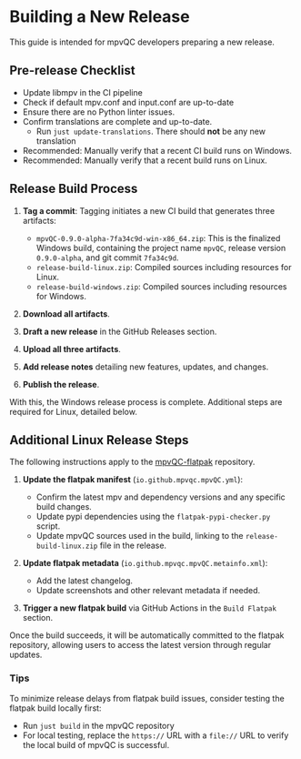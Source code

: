 # Building a New Release

This guide is intended for mpvQC developers preparing a new release.

## Pre-release Checklist

- Update libmpv in the CI pipeline
- Check if default mpv.conf and input.conf are up-to-date
- Ensure there are no Python linter issues.
- Confirm translations are complete and up-to-date.
  - Run `just update-translations`. There should **not** be any new translation
- Recommended: Manually verify that a recent CI build runs on Windows.
- Recommended: Manually verify that a recent build runs on Linux.

## Release Build Process

1. **Tag a commit**: Tagging initiates a new CI build that generates three artifacts:
    - `mpvQC-0.9.0-alpha-7fa34c9d-win-x86_64.zip`: This is the finalized Windows build, containing the project name
      `mpvQC`, release version `0.9.0-alpha`, and git commit `7fa34c9d`.
    - `release-build-linux.zip`: Compiled sources including resources for Linux.
    - `release-build-windows.zip`: Compiled sources including resources for Windows.

2. **Download all artifacts**.
3. **Draft a new release** in the GitHub Releases section.
4. **Upload all three artifacts**.
5. **Add release notes** detailing new features, updates, and changes.
6. **Publish the release**.

With this, the Windows release process is complete. Additional steps are required for Linux, detailed below.

## Additional Linux Release Steps

The following instructions apply to the [mpvQC-flatpak](https://github.com/mpvqc/mpvQC-flatpak) repository.

1. **Update the flatpak manifest** (`io.github.mpvqc.mpvQC.yml`):
    - Confirm the latest mpv and dependency versions and any specific build changes.
    - Update pypi dependencies using the `flatpak-pypi-checker.py` script.
    - Update mpvQC sources used in the build, linking to the `release-build-linux.zip` file in the release.

2. **Update flatpak metadata** (`io.github.mpvqc.mpvQC.metainfo.xml`):
    - Add the latest changelog.
    - Update screenshots and other relevant metadata if needed.

3. **Trigger a new flatpak build** via GitHub Actions in the `Build Flatpak` section.

Once the build succeeds, it will be automatically committed to the flatpak repository, allowing users to access the
latest version through regular updates.

### Tips

To minimize release delays from flatpak build issues, consider testing the flatpak build locally first:

* Run `just build` in the mpvQC repository
* For local testing, replace the `https://` URL with a `file://` URL to verify the local build of mpvQC is
  successful.

